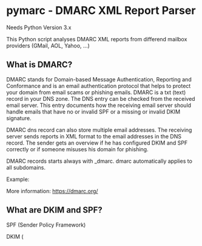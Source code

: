 # pymarc - DMARC XML Report Parser 

Needs Python Version 3.x 

This Python script analyses DMARC XML reports from differend mailbox providers (GMail, AOL, Yahoo, ...) 

## What is DMARC?
DMARC stands for Domain-based Message Authentication, Reporting and Conformance and is an email authentication protocol that helps to 
protect your domain from email scams or phishing emails. DMARC is a txt (text) record in your DNS zone. The DNS entry can be checked from 
the received email server. This entry documents how the receiving email server should handle emails that have no or invalid SPF or a 
missing or invalid DKIM signature.

DMARC dns record can also store multiple email addresses. The receiving server sends reports in XML format to the email addresses in 
the DNS record. The sender gets an overview if he has configured DKIM and SPF correctly or if someone misuses his domain for phishing.   

DMARC records starts always with _dmarc. dmarc automatically applies to all subdomains.

Example: 
 

More information: https://dmarc.org/

## What are DKIM and SPF? 
SPF (Sender Policy Framework) 

DKIM (
